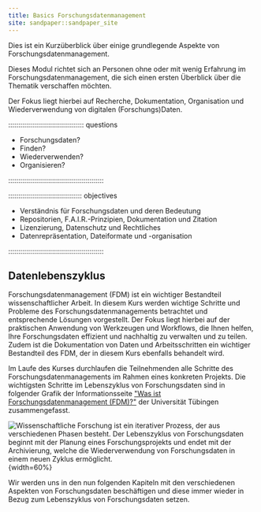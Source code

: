 ```yaml
---
title: Basics Forschungsdatenmanagement
site: sandpaper::sandpaper_site
---
```


Dies ist ein Kurzüberblick über einige grundlegende Aspekte von Forschungsdatenmanagement.

Dieses Modul richtet sich an Personen ohne oder mit wenig Erfahrung im Forschungsdatenmanagement, die sich einen ersten Überblick über die Thematik verschaffen möchten.

Der Fokus liegt hierbei auf Recherche, Dokumentation, Organisation und Wiederverwendung von digitalen (Forschungs)Daten.

:::::::::::::::::::::::::::::::::::::: questions 

- Forschungsdaten?
- Finden?
- Wiederverwenden?
- Organisieren?


::::::::::::::::::::::::::::::::::::::::::::::::

::::::::::::::::::::::::::::::::::::: objectives

- Verständnis für Forschungsdaten und deren Bedeutung
- Repositorien, F.A.I.R.-Prinzipien, Dokumentation und Zitation
- Lizenzierung, Datenschutz und Rechtliches
- Datenrepräsentation, Dateiformate und -organisation


::::::::::::::::::::::::::::::::::::::::::::::::


## Datenlebenszyklus

Forschungsdatenmanagement (FDM) ist ein wichtiger Bestandteil wissenschaftlicher Arbeit. 
In diesem Kurs werden wichtige Schritte und Probleme des Forschungsdatenmanagements betrachtet und entsprechende Lösungen vorgestellt.
Der Fokus liegt hierbei auf der praktischen Anwendung von Werkzeugen und Workflows, die Ihnen helfen, Ihre Forschungsdaten effizient und nachhaltig zu verwalten und zu teilen.
Zudem ist die Dokumentation von Daten und Arbeitsschritten ein wichtiger Bestandteil des FDM, der in diesem Kurs ebenfalls behandelt wird.

Im Laufe des Kurses durchlaufen die Teilnehmenden alle Schritte des Forschungsdatenmanagements im Rahmen eines konkreten Projekts.
Die wichtigsten Schritte im Lebenszyklus von Forschungsdaten sind in folgender Grafik der Informationsseite ["Was ist Forschungsdatenmanagement (FDM)?"](https://uni-tuebingen.de/de/240762) der Universität Tübingen zusammengefasst.

![Wissenschaftliche Forschung ist ein iterativer Prozess, der aus verschiedenen Phasen besteht.
Der Lebenszyklus von Forschungsdaten beginnt mit der Planung eines Forschungsprojekts und endet mit der Archivierung, welche die Wiederverwendung von Forschungsdaten in einem neuen Zyklus ermöglicht.](https://uni-tuebingen.de/fileadmin/_processed_/6/b/csm_FDM_Lebenszyklus_d1353825c4.png){width=60%}

Wir werden uns in den nun folgenden Kapiteln mit den verschiedenen Aspekten von Forschungsdaten beschäftigen und diese immer wieder in Bezug zum Lebenszyklus von Forschungsdaten setzen.




